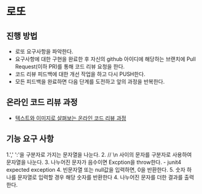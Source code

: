 # 로또
## 진행 방법
* 로또 요구사항을 파악한다.
* 요구사항에 대한 구현을 완료한 후 자신의 github 아이디에 해당하는 브랜치에 Pull Request(이하 PR)를 통해 코드 리뷰 요청을 한다.
* 코드 리뷰 피드백에 대한 개선 작업을 하고 다시 PUSH한다.
* 모든 피드백을 완료하면 다음 단계를 도전하고 앞의 과정을 반복한다.

## 온라인 코드 리뷰 과정
* [텍스트와 이미지로 살펴보는 온라인 코드 리뷰 과정](https://github.com/next-step/nextstep-docs/tree/master/codereview)

## 기능 요구 사항
1.',' ':'을 구분자로 가지는 문자열을 나눈다.
2. // \n 사이의 문자를 구분자로 사용하여 문자열을 나눈다.
3. 나누어진 문자가 음수이면 Excption을 throw한다.
    - junit4 expected exception
4. 빈문자열 또는 null값을 입력하면, 0을 반환한다.
5. 숫자 하나를 문자열로 입력할 경우 해당 숫자를 반환한다 
4. 나누어진 문자를 더한 결과를 출력한다.
